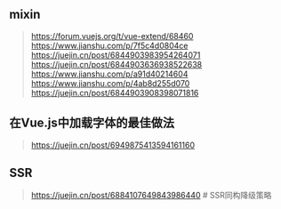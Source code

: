 ## mixin

> https://forum.vuejs.org/t/vue-extend/68460
> https://www.jianshu.com/p/7f5c4d0804ce
> https://juejin.cn/post/6844903983954264071
> https://juejin.cn/post/6844903636938522638
> https://www.jianshu.com/p/a91d40214604
> https://www.jianshu.com/p/4ab8d255d070
> https://juejin.cn/post/6844903908398071816

## 在Vue.js中加载字体的最佳做法

> https://juejin.cn/post/6949875413594161160

## SSR

> https://juejin.cn/post/6884107649843986440 # SSR同构降级策略